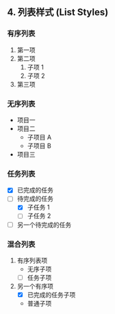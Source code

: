 ## 4. 列表样式 (List Styles)

### 有序列表
1. 第一项
2. 第二项
   1. 子项 1
   2. 子项 2
3. 第三项

### 无序列表
- 项目一
- 项目二
  - 子项目 A
  - 子项目 B
- 项目三

### 任务列表
- [x] 已完成的任务
- [ ] 待完成的任务
  - [x] 子任务 1
  - [ ] 子任务 2
- [ ] 另一个待完成的任务

### 混合列表
1. 有序列表项
   - 无序子项
   - [ ] 任务子项
2. 另一个有序项
   - [x] 已完成的任务子项
   - 普通子项
